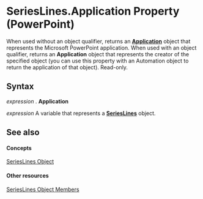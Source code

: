 
# SeriesLines.Application Property (PowerPoint)

When used without an object qualifier, returns an  **[Application](978c2b99-4271-b953-4283-73b5f3d96f41.md)** object that represents the Microsoft PowerPoint application. When used with an object qualifier, returns an **Application** object that represents the creator of the specified object (you can use this property with an Automation object to return the application of that object). Read-only.


## Syntax

 _expression_ . **Application**

 _expression_ A variable that represents a **[SeriesLines](5d953ed4-ca16-3cb3-ba8f-1742e4a56cb6.md)** object.


## See also


#### Concepts


[SeriesLines Object](5d953ed4-ca16-3cb3-ba8f-1742e4a56cb6.md)
#### Other resources


[SeriesLines Object Members](ec44ca6c-f7d2-5ec6-4cff-ab8522b40cf8.md)
